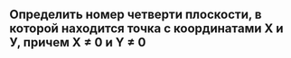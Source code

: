 ## Определить номер четверти плоскости, в которой находится точка с координатами Х и У, причем X ≠ 0 и Y ≠ 0